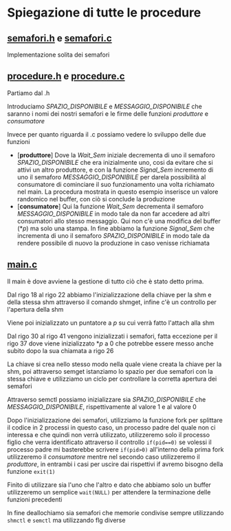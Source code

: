 # Spiegazione di tutte le procedure
## [**semafori.h**](https://github.com/PacxeN/SistemiOperativi/blob/Esercizi/Prod-Cons/Prod-Cons_SingoloBuffer/semafori.h) e [**semafori.c**](https://github.com/PacxeN/SistemiOperativi/blob/Esercizi/Prod-Cons/Prod-Cons_SingoloBuffer/semafori.c)
Implementazione solita dei semafori

## [procedure.h](https://github.com/PacxeN/SistemiOperativi/blob/Esercizi/Prod-Cons/Prod-Cons_SingoloBuffer/procedure.h) e [procedure.c](https://github.com/PacxeN/SistemiOperativi/blob/Esercizi/Prod-Cons/Prod-Cons_SingoloBuffer/procedure.c)
Partiamo dal .h

Introduciamo *SPAZIO_DISPONIBILE* e *MESSAGGIO_DISPONIBILE* che saranno i nomi dei nostri 
semafori e le firme delle funzioni *produttore* e *consumatore*

Invece per quanto riguarda il .c possiamo vedere lo sviluppo delle due funzioni
- [**produttore**] Dove la *Wait_Sem* iniziale decrementa di uno il semaforo *SPAZIO_DISPONIBILE* che era inizialmente uno, cosi da evitare che si attivi un altro produttore, e con la funzione *Signal_Sem* incremento di uno il semaforo *MESSAGGIO_DISPONIBILE* per darela possibilità al consumatore di cominciare il suo funzionamento una volta richiamato nel main. 
La procedura mostrata in questo esempio inserisce un valore randomico nel buffer, con ciò si conclude la produzione
- [**consumatore**] Qui la funzione *Wait_Sem* decrementa il semaforo *MESSAGGIO_DISPONIBILE* in modo tale da non far accedere ad altri consumatori allo stesso messaggio.
Qui non c'è una modifica del buffer (**p*) ma solo una stampa.
In fine abbiamo la funzione *Signal_Sem* che incrementa di uno il semaforo *SPAZIO_DISPONIBILE* in modo tale da rendere possibile di nuovo la produzione in caso venisse richiamata

## [**main.c**](https://github.com/PacxeN/SistemiOperativi/blob/Esercizi/Prod-Cons/Prod-Cons_SingoloBuffer/main.c)
Il main è dove avviene la gestione di tutto ciò che è stato detto prima.

Dal rigo 18 al rigo 22 abbiamo l'inizializzazione della chiave per la shm e della stessa shm attraverso il comando shmget, infine c'è un controllo per l'apertura della shm

Viene poi inizializzato un puntatore a *p* su cui verrà fatto l'attach alla shm

Dal rigo 30 al rigo 41 vengono inizializzati i semafori, fatta eccezione per il rigo 37 dove viene inizializzato **p* a 0 che potrebbe essere messo anche subito dopo la sua chiamata a rigo 26

La chiave si crea nello stesso modo nella quale viene creata la chiave per la shm, poi attraverso semget istanziamo lo spazio per due semafori con la stessa chiave e utilizziamo un ciclo per controllare la corretta apertura dei semafori

Attraverso semctl possiamo inizializzare sia *SPAZIO_DISPONIBILE* che *MESSAGGIO_DISPONIBILE*, rispettivamente al valore 1 e al valore 0

Dopo l'inizializzazione dei semafori, utilizziamo la funzione fork per splittare il codice in 2 processi in questo caso, un processo padre del quale non ci interessa e che quindi non verrà utilizzato, utilizzeremo solo il processo figlio che verra identificato attraverso il controllo ``if(pid==0)`` se volessi il processo padre mi basterebbe scrivere ``if(pid>0)``
all'interno della prima fork utilizzeremo il *consumatore* mentre nel secondo caso utilizzeremo il *produttore*, in entrambi i casi per uscire dai rispettivi if avremo bisogno della funzione ``exit(1)`` 

Finito di utilizzare sia l'uno che l'altro e dato che abbiamo solo un buffer utilizzeremo un semplice ``wait(NULL)`` per attendere la terminazione delle funzioni precedenti

In fine deallochiamo sia semafori che memorie condivise sempre utilizzando ``shmctl`` e ``semctl`` ma utilizzando flg diverse




